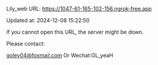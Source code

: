 Lily_web URL: https://1047-61-165-102-156.ngrok-free.app

Updated at: 2024-12-08 15:22:50

If you cannot open this URL, the server might be down.

Please contact: 

goley04@foxmail.com Or Wechat:GL_yeaH